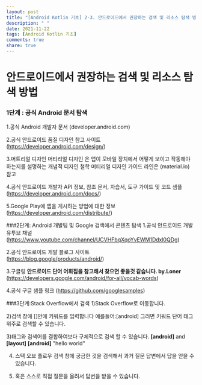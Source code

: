 ```yaml
---
layout: post
title: "[Android Kotlin 기초] 2-3. 안드로이드에서 권장하는 검색 및 리소스 탐색 방법"
description: " "
date: 2021-11-22
tags: [Android Kotlin 기초]
comments: true
share: true
---
```


# 안드로이드에서 권장하는 검색 및 리소스 탐색 방법

### 1단계 : 공식 Android 문서 탐색

1.공식 Android 개발자 문서 (developer.android.com)

2.공식 안드로이드 품질 디자인 참고 사이트 
(https://developer.android.com/design/)

3.머트리얼 디자인
머티리얼 디자인 은 앱이 모바일 장치에서 어떻게 보이고 작동해야 하는지를 설명하는 개념적 디자인 철학
머티리얼 디자인 가이드 라인은 (material.io) 참고

4.공식 안드로이드 개발자 API 정보, 참조 문서, 자습서, 도구 가이드 및 코드 샘플
(https://developer.android.com/docs/)

5.Google Play에 앱을 게시하는 방법에 대한 정보
(https://developer.android.com/distribute/)

###2단계: Android 개발팀 및 Google 검색에서 콘텐츠 탐색
1.공식 안드로이드 개발 유투브 채널
(https://www.youtube.com/channel/UCVHFbqXqoYvEWM1Ddxl0QDg)
 
2.공식 안드로이드 개발 블로그 사이트   
(https://blog.google/products/android/)

3.구글링
**안드로이드 단어 어휘집을 참고해서 찾으면 좋을것 같습니다. by.Loner**
(https://developers.google.com/android/for-all/vocab-words)

4.공식 구글 샘플 링크 
(https://github.com/googlesamples)
 
###3단계:Stack Overflow에서 검색
1)Stack Overflow로 이동합니다.

2)검색 창에 []안에 키워드를 입력합니다 예를들어:[android] 그러면 키워드 단어 태그 위주로 검색할 수 있습니다.
 
3)태그와 검색어를 결합하여보다 구체적으로 검색 할 수 있습니다. 
**[android]** and **[layout]**
**[android]** "hello world" 

4) 스택 오브 플로우 검색 창에 궁금한 것을 검색해서 과거 질문 답변에서 답을 얻을 수 있습니다.

5) 혹은 스스로 직접 질문을 올려서 답변을 받을 수 있습니다. 



